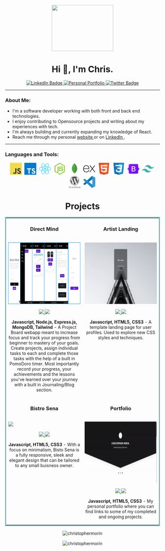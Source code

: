 <div id="header" align="center">
    <img src="https://media.giphy.com/media/usoDrVmV7nR0FSPdrt/giphy.gif" width="200" height="150"/>
</div>
<h1 align="center">
    Hi 👋, I'm Chris.
</h1>
<div id="badges" align="center">
    <a href="https://www.linkedin.com/in/chrisjmorin/" target="_blank">
        <img src="https://img.shields.io/badge/LinkedIn-blue?logo=linkedin&logoColor=white&style=for-the-badge" alt="LinkedIn Badge" />
    </a>
    <a href="https://chrismorin.netlify.app/" target="_blank">
        <img src="https://img.shields.io/badge/Portfolio-red?&style=for-the-badge" alt="Personal Portfolio" />
    </a>
    <a href="https://twitter.com/longhumans" target="_blank">
        <img src="https://img.shields.io/badge/Twitter-blue?logo=twitter&logoColor=white&style=for-the-badge" alt="Twitter Badge" />
    </a>
</div>

---

### About Me:
- I'm a software developer working with both front and back end technologies.
- I enjoy contributing to Opensource projects and writing about my experiences with tech.
- I'm always building and currently expanding my knowledge of React.
- Reach me through my personal <a href="https://chrismorin.netlify.app/"> website </a> or on <a href="https://www.linkedin.com/in/chrisjmorin/"> LinkedIn </a>.

---

### Languages and Tools:
<div id="langTech" align="center">
      <img src="https://github.com/devicons/devicon/blob/1119b9f84c0290e0f0b38982099a2bd027a48bf1/icons/javascript/javascript-original.svg" title="JavaScript" alt="Javascript" width="40" height="40"/>&nbsp;
      <img src="https://github.com/devicons/devicon/blob/1119b9f84c0290e0f0b38982099a2bd027a48bf1/icons/typescript/typescript-original.svg" title="Typescript" alt="Typescript" width="40" height="40"/>&nbsp;
      <img src="https://github.com/devicons/devicon/blob/1119b9f84c0290e0f0b38982099a2bd027a48bf1/icons/react/react-original.svg" title="React" alt="React" width="40" height="40"/>&nbsp;
      <img src="https://github.com/devicons/devicon/blob/1119b9f84c0290e0f0b38982099a2bd027a48bf1/icons/nodejs/nodejs-original.svg" title="Nodejs" alt="Nodejs" width="40" height="40"/>&nbsp;  
      <img src="https://github.com/devicons/devicon/blob/1119b9f84c0290e0f0b38982099a2bd027a48bf1/icons/mongodb/mongodb-original.svg" title="MongoDB" alt="Mongodb" width="40" height="40"/>&nbsp;
      <img src="https://github.com/devicons/devicon/blob/1119b9f84c0290e0f0b38982099a2bd027a48bf1/icons/express/express-original.svg" title="Express" alt="Express" width="40" height="40" style="color: white"/>&nbsp;
      <img src="https://github.com/devicons/devicon/blob/1119b9f84c0290e0f0b38982099a2bd027a48bf1/icons/html5/html5-original.svg" title="HTML5" alt="HTML5" width="40" height="40" style="color: white"/>&nbsp;
      <img src="https://github.com/devicons/devicon/blob/1119b9f84c0290e0f0b38982099a2bd027a48bf1/icons/css3/css3-original.svg" title="CSS3" alt="CSS3" width="40" height="40" style="color: white"/>&nbsp;
      <img src="https://github.com/devicons/devicon/blob/1119b9f84c0290e0f0b38982099a2bd027a48bf1/icons/bootstrap/bootstrap-original.svg" title="Bootstrap" alt="Bootstrap" width="40" height="40" style="color: white"/>&nbsp;
      <img src="https://github.com/devicons/devicon/blob/1119b9f84c0290e0f0b38982099a2bd027a48bf1/icons/tailwindcss/tailwindcss-plain.svg" title="Tailwind" alt="Tailwind" width="40" height="40" style="color: white"/>&nbsp;
      <img src="https://github.com/devicons/devicon/blob/1119b9f84c0290e0f0b38982099a2bd027a48bf1/icons/wordpress/wordpress-original.svg" title="Wordpress" alt="Wordpress" width="40" height="40" style="color: white"/>&nbsp;
       <img src="https://github.com/devicons/devicon/blob/1119b9f84c0290e0f0b38982099a2bd027a48bf1/icons/vscode/vscode-original.svg" title="VS Code" alt="VS Code" width="40" height="40" style="color: white"/>&nbsp;
</div>



<!---<p align="center"> <a href="https://developer.mozilla.org/en-US/docs/Web/CSS" target="_blank" rel="noreferrer"> <img src="https://raw.githubusercontent.com/devicons/devicon/master/icons/css3/css3-original-wordmark.svg" alt="css3" width="40" height="40"/> </a> <a href="https://developer.mozilla.org/en-US/docs/Web/HTML" target="_blank" rel="noreferrer"> <img src="https://raw.githubusercontent.com/devicons/devicon/master/icons/html5/html5-original-wordmark.svg" alt="html5" width="40" height="40"/> </a> <a href="https://developer.mozilla.org/en-US/docs/Web/JavaScript" target="_blank" rel="noreferrer"> <img src="https://raw.githubusercontent.com/devicons/devicon/master/icons/javascript/javascript-original.svg" alt="javascript" width="40" height="40"/> </a> <a href="https://nodejs.org" target="_blank" rel="noreferrer"> <img src="https://raw.githubusercontent.com/devicons/devicon/master/icons/nodejs/nodejs-original-wordmark.svg" alt="nodejs" width="40" height="40"/> </a> <a href="https://reactjs.org/" target="_blank" rel="noreferrer"> <img src="https://raw.githubusercontent.com/devicons/devicon/master/icons/react/react-original-wordmark.svg" alt="react" width="40" height="40"/> </a>  </p> --->

<h1 align="center">Projects</h1>
<table bordercolor="#66b2b2">
  <tr>
   <td width="50%" valign="top">
      <h3 align="center">Direct Mind</h3>
        <br />
        <a target="_blank" href="https://github.com/christophermorin/directing-mind">
            <img src="https://github.com/christophermorin/assets/blob/d50c3da7ce5ba934b9601e0893da73e3f57464a3/DirectMind.jpg" width="100%" height="200px" alt="Direct Mind"/>
        </a>
        <br />
        <p align="center">
          
  <a href="https://github.com/christophermorin/directing-mind" target="_blank">
    <img src="https://img.shields.io/static/v1?label=|&message=REPO&color=23555f&style=plastic&logo=github&logo-color=white"/>
  </a>  
    <img src="https://img.shields.io/static/v1?label=|&message=WEBSITE&color=cdf998&style=plastic&logo=wordpress&logo-color=white"/>
  </a>
      </p>
        <p align="center"><strong>Javascript, Node.js, Express.js, MongoDB, Tailwind</strong> - A Project Board webapp meant to increase focus and track your progress from beginner to mastery of your goals. Create projects, assign individual tasks to each and complete those tasks with the help of a built in PomoDoro timer. Most importantly record your progress, your achievements and the lessons you've learned over your journey with a built in Journaling/Blog section.</p>
    </td>
    <td width="50%" valign="top">
      <h3 align="center">Artist Landing</h3>
        <br />
        <a target="_blank" href="https://artist-landing.netlify.app/">
            <img src="https://github.com/christophermorin/assets/blob/ad3d0da849e0b02fe62adb73e17b6cc0dcb3706d/artist_landing.gif" height="200px">
        </a>
        <br />
        <p align="center">
  <a href="https://github.com/christophermorin/artist_landing" target="_blank">
    <img src="https://img.shields.io/static/v1?label=|&message=REPO&color=23555f&style=plastic&logo=github&logo-color=white"/>
  </a>  
  <a href="https://artist-landing.netlify.app/" target="_blank">
    <img src="https://img.shields.io/static/v1?label=|&message=WEBSITE&color=cdf998&style=plastic&logo=wordpress&logo-color=white"/>
  </a>
      </p>
        <p align="center"> <strong>Javascript, HTML5, CSS3</strong> - A template landing page for user profiles. Used to explore new CSS styles and techniques.</p>
    </td>
  </tr>
  <tr>
    <td width="50%" valign="top">
      <h3 align="center">Bistro Sena</h3>
        <br />
        <a target="_blank" href="https://bistrosena.netlify.app"/>
            <img src="https://github.com/christophermorin/assets/blob/a6689edd58f68fc8877fc9393c3a6833911aef55/ezgif.com-gif-maker.gif">
        </a>
        <br />
        <p align="center">
            <a href="https://github.com/christophermorin/bistro_sena" target="_blank">
    <img src="https://img.shields.io/static/v1?label=|&message=REPO&color=23555f&style=plastic&logo=github&logo-color=white"/>
  </a>  
  <a href="https://bistrosena.netlify.app/" target="_blank">
    <img src="https://img.shields.io/static/v1?label=|&message=WEBSITE&color=cdf998&style=plastic&logo=wordpress&logo-color=white"/>
  </a>
      </p>
        <p align="center"> <strong>Javascript, HTML5, CSS3</strong> - With a focus on minimalism, Bisto Sena is a fully responsive, sleek and elegant design that can be tailored to any small buisness owner.</p>
    </td>
    <td width="50%" valign="top">
      <h3 align="center">Portfolio</h3>
        <br />
      <a target="_blank" href="https://chrismorin.netlify.app/">
            <img src="https://github.com/christophermorin/assets/blob/99e80408635aea63a0cf504084c4b07e54158584/portfolio.gif" height="200px" width="100%" alt="Portfolio"/>
        </a>
        <br />
        <p align="center">
  <a href="https://github.com/christophermorin/port_reason" target= _blank>
    <img src="https://img.shields.io/static/v1?label=|&message=REPO&color=23555f&style=plastic&logo=github&logo-color=white"/>
  </a>
  <a href="https://chrismorin.netlify.app/" target="_blank">
    <img src="https://img.shields.io/static/v1?label=|&message=WEBSITE&color=cdf998&style=plastic&logo=wordpress&logo-color=white"/>
  </a>
      </p>
        <p align="center"><strong>Javascript, HTML5, CSS3</strong> - My personal portfolio where you can find links to some of my completed and ongoing projects.</p>
    </td>
  </tr>
  
  
</table>

<p align="center"><img align="center" src="https://github-readme-stats.vercel.app/api/top-langs?username=christophermorin&show_icons=true&locale=en&layout=compact" alt="christophermorin" /></p>

<p align="center"><img align="center" src="https://github-readme-streak-stats.herokuapp.com/?user=christophermorin&" alt="christophermorin" /></p>
